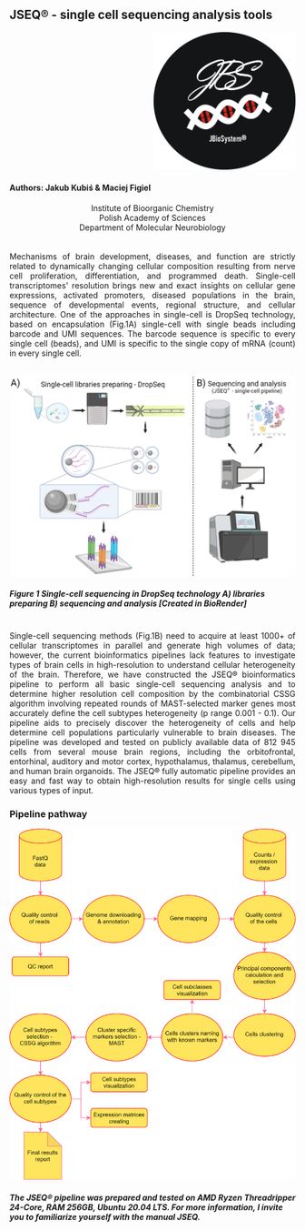 ## JSEQ® - single cell sequencing analysis tools

<p align="right">
<img  src="https://github.com/jkubis96/JSEQ_scRNAseq/blob/main/setup/fig/logo_jbs.PNG?raw=true" alt="drawing" width="250" />
</p>

#### Authors: Jakub Kubiś & Maciej Figiel
<div align="center">
 Institute of Bioorganic Chemistry<br />
 Polish Academy of Sciences<br />
 Department of Molecular Neurobiology<br />
</div>

<br />
<br />

<div align="justify"> Mechanisms of brain development, diseases, and function are strictly related to dynamically changing cellular composition resulting from nerve cell proliferation, differentiation, and programmed death. Single-cell transcriptomes' resolution brings new and exact insights on cellular gene expressions, activated promoters, diseased populations in the brain, sequence of developmental events, regional structure, and cellular architecture. One of the approaches in single-cell is DropSeq technology, based on encapsulation (Fig.1A) single-cell with single beads including barcode and UMI sequences. The barcode sequence is specific to every single cell (beads), and UMI is specific to the single copy of mRNA (count) in every single cell. </div>

<br />

<p align="center">
<img  src="https://github.com/jkubis96/JSEQ_scRNAseq/blob/main/setup/fig/sc.png?raw=true" alt="drawing" width="600" />
</p>

##### Figure 1 Single-cell sequencing in DropSeq technology A) libraries preparing  B) sequencing and analysis  [Created in BioRender]

<br />


<div align="justify"> Single-cell sequencing methods (Fig.1B) need to acquire at least 1000+ of cellular transcriptomes in parallel and generate high volumes of data; however, the current bioinformatics pipelines lack features to investigate types of brain cells in high-resolution to understand cellular heterogeneity of the brain. Therefore, we have constructed the JSEQ® bioinformatics pipeline to perform all basic single-cell sequencing analysis and to determine higher resolution cell composition by the combinatorial CSSG algorithm involving repeated rounds of MAST-selected marker genes most accurately define the cell subtypes heterogeneity (p range 0.001 - 0.1). Our pipeline aids to precisely discover the heterogeneity of cells and help determine cell populations particularly vulnerable to brain diseases. The pipeline was developed and tested on publicly available data of 812 945 cells from several mouse brain regions, including the orbitofrontal, entorhinal, auditory and motor cortex, hypothalamus, thalamus, cerebellum, and human brain organoids. The JSEQ® fully automatic pipeline provides an easy and fast way to obtain high-resolution results for single cells using various types of input. </div>

### Pipeline pathway

<p align="center">
<img  src="https://github.com/jkubis96/JSEQ_scRNAseq/blob/main/setup/fig/pipeline.png?raw=true" alt="drawing" width="600" />
</p>

##### The JSEQ® pipeline was prepared and tested on AMD Ryzen Threadripper 24-Core, RAM 256GB, Ubuntu 20.04 LTS. For more information, I invite you to familiarize yourself with the manual JSEQ.

